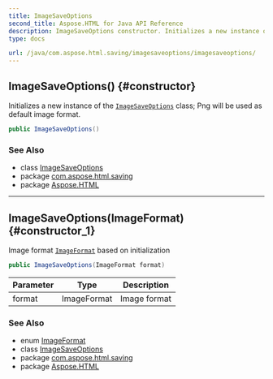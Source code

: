 ```yaml
---
title: ImageSaveOptions
second_title: Aspose.HTML for Java API Reference
description: ImageSaveOptions constructor. Initializes a new instance of the ImageSaveOptions class Png will be used as default image format
type: docs

url: /java/com.aspose.html.saving/imagesaveoptions/imagesaveoptions/
---
```

## ImageSaveOptions() {#constructor}

Initializes a new instance of the [`ImageSaveOptions`](../) class; Png will be used as default image format.

```java
public ImageSaveOptions()
```

### See Also

* class [ImageSaveOptions](../)
* package [com.aspose.html.saving](../../../com.aspose.html.saving/)
* package [Aspose.HTML](../../../)

---

## ImageSaveOptions(ImageFormat) {#constructor_1}

Image format [`ImageFormat`](../../../com.aspose.html.rendering.image/imageformat/) based on initialization

```java
public ImageSaveOptions(ImageFormat format)
```

| Parameter | Type | Description |
| --- | --- | --- |
| format | ImageFormat | Image format |

### See Also

* enum [ImageFormat](../../../com.aspose.html.rendering.image/imageformat/)
* class [ImageSaveOptions](../)
* package [com.aspose.html.saving](../../../com.aspose.html.saving/)
* package [Aspose.HTML](../../../)

